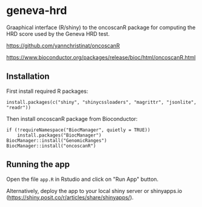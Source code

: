 # geneva-hrd
Graaphical interface (R/shiny) to the oncoscanR package for computing the HRD score used by the Geneva HRD test.

https://github.com/yannchristinat/oncoscanR

https://www.bioconductor.org/packages/release/bioc/html/oncoscanR.html

## Installation
First install required R packages:
```
install.packages(c("shiny", "shinycssloaders", "magrittr", "jsonlite", "readr"))
```

Then install oncoscanR package from Bioconductor:
```
if (!requireNamespace("BiocManager", quietly = TRUE))
    install.packages("BiocManager")
BiocManager::install("GenomicRanges")
BiocManager::install("oncoscanR")
```

## Running the app
Open the file `app.R` in Rstudio and click on "Run App" button.

Alternatively, deploy the app to your local shiny server or shinyapps.io (https://shiny.posit.co/r/articles/share/shinyapps/).

